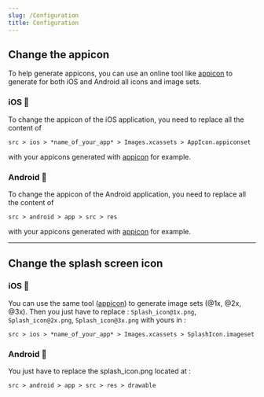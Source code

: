 ```yaml
---
slug: /Configuration
title: Configuration
---
```


## Change the appicon

To help generate appicons, you can use an online tool like [appicon](https://appicon.co/) to generate for both iOS and Android all icons and image sets.

### iOS 🍎

To change the appicon of the iOS application, you need to replace all the content of

```
src > ios > *name_of_your_app* > Images.xcassets > AppIcon.appiconset
```

with your appicons generated with [appicon](https://appicon.co/) for example.

### Android 🤖

To change the appicon of the Android application, you need to replace all the content of

```
src > android > app > src > res
```

with your appicons generated with [appicon](https://appicon.co/) for example.

---

## Change the splash screen icon

### iOS 🍎

You can use the same tool ([appicon](https://appicon.co/)) to generate image sets (@1x, @2x, @3x).
Then you just have to replace : `Splash_icon@1x.png`, `Splash_icon@2x.png`, `Splash_icon@3x.png` with yours in :

```
src > ios > *name_of_your_app* > Images.xcassets > SplashIcon.imageset
```

### Android 🤖

You just have to replace the splash_icon.png located at :

```
src > android > app > src > res > drawable
```
